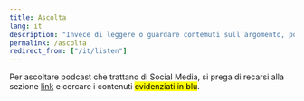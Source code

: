 ```yaml
---
title: Ascolta
lang: it
description: "Invece di leggere o guardare contemuti sull’argomento, potresti preferire dei podcast. eccone alcuni"
permalink: /ascolta
redirect_from: ["/it/listen"]
---
```

Per ascoltare podcast che trattano di Social Media, si prega di recarsi alla sezione [link](/it/links "Link") e cercare i contenuti <mark class="blue">evidenziati in blu</mark>.